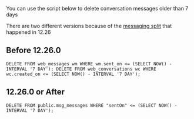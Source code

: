 You can use the script below to delete conversation messages older than 7 days

There are two different versions because of the [messaging split](https://github.com/botpress/messaging/blob/master/docs/database.md) that happened in 12.26 

## Before 12.26.0

`
DELETE FROM web_messages wm WHERE wm.sent_on <= (SELECT NOW() - INTERVAL '7 DAY');
DELETE FROM web_conversations wc WHERE wc.created_on <= (SELECT NOW() - INTERVAL '7 DAY');
`

## 12.26.0 or After

`
DELETE FROM public.msg_messages WHERE "sentOn" <= (SELECT NOW() - INTERVAL '7 DAY');
`